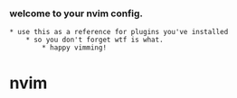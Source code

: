 ### welcome to your nvim config.
    * use this as a reference for plugins you've installed
        * so you don't forget wtf is what.
            * happy vimming!
# nvim
